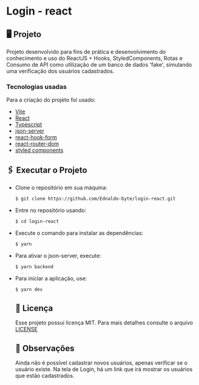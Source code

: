 # Login - react

## 🖥 Projeto
  Projeto desenvolvido para fins de prática e desenvolvimento do conhecimento e uso do ReactJS + Hooks, StyledComponents, Rotas e Consumo de API como utilização de um banco de dados 'fake', simulando uma verificação dos usuários cadastrados.

### Tecnologias usadas

Para a criação do projeto foi usado: 

- [Vite](https://vitejs.dev/)
- [React](https://reactjs.org/)
- [Typescript](https://www.typescript.org/)
- [json-server](https://www.npmjs.com/package/json-server)
- [react-hook-form](https://react-hook-form.com/)
- [react-router-dom](https://reactrouter.com/)
- [styled components](https://styled-components.com/)

## 🖇 Executar o Projeto
  
- Clone o repositório em sua máquina:
    ```bash
    $ git clone https://github.com/Ednaldo-byte/login-react.git
    ```
- Entre no repositório usando:
    ```bash
    $ cd login-react
    ```
- Execute o comando para instalar as dependências:
    ```bash
    $ yarn
    ```
- Para ativar o json-server, execute:
    ```bash
    $ yarn backend
    ```
- Para iniciar a aplicação, use:
    ```bash
    $ yarn dev
    ```


  ##  📃 Licença
  Esse projeto possui licença MIT. Para mais detalhes consulte o arquivo [LICENSE](LICENSE.md)
  
  ## 📌 Observações
  
  Ainda não é possível cadastrar novos usuários, apenas verificar se o usuário existe. Na tela de Login, há um link que irá mostrar os usuários que estão cadastrados.

